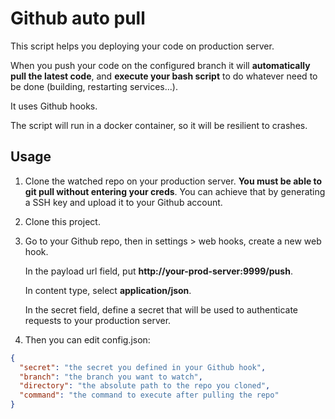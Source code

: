 # Github auto pull

This script helps you deploying your code on production server.

When you push your code on the configured branch it will **automatically pull the latest code**, and **execute your bash script** to do whatever need to be done (building, restarting services...).

It uses Github hooks.

The script will run in a docker container, so it will be resilient to crashes.

## Usage

1. Clone the watched repo on your production server. **You must be able to git pull without entering your creds**. You can achieve that by generating a SSH key and upload it to your Github account.

2. Clone this project.

3. Go to your Github repo, then in settings > web hooks, create a new web hook.

   In the payload url field, put **http://your-prod-server:9999/push**.

   In content type, select **application/json**.

   In the secret field, define a secret that will be used to authenticate requests to your production server.

4. Then you can edit config.json:

```json
{
  "secret": "the secret you defined in your Github hook",
  "branch": "the branch you want to watch",
  "directory": "the absolute path to the repo you cloned",
  "command": "the command to execute after pulling the repo"
}
```